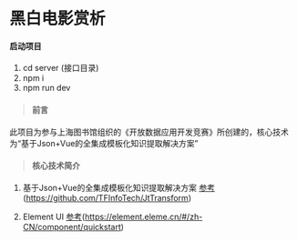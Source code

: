 # 黑白电影赏析

#### 启动项目
1. cd server  (接口目录)
1. npm i 
1. npm run dev


>#### 前言
此项目为参与上海图书馆组织的《开放数据应用开发竞赛》所创建的，核心技术为“基于Json+Vue的全集成模板化知识提取解决方案”

>#### 核心技术简介
1. 基于Json+Vue的全集成模板化知识提取解决方案
    [参考](https://github.com/TFInfoTech/JtTransform)(https://github.com/TFInfoTech/JtTransform)
    
2. Element UI
    [参考](https://element.eleme.cn/#/zh-CN/component/quickstart)(https://element.eleme.cn/#/zh-CN/component/quickstart)
    



